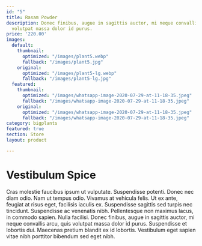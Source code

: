 ```yaml
---
id: "5"
title: Rasam Powder
description: Donec finibus, augue in sagittis auctor, mi neque convallis arcu, quis
  volutpat massa dolor id purus.
price: '220.00'
images:
  default:
    thumbnail:
      optimized: "/images/plant5.webp"
      fallback: "/images/plant5.jpg"
    original:
      optimized: "/images/plant5-lg.webp"
      fallback: "/images/plant5-lg.jpg"
  featured:
    thumbnail:
      optimized: "/images/whatsapp-image-2020-07-29-at-11-18-35.jpeg"
      fallback: "/images/whatsapp-image-2020-07-29-at-11-18-35.jpeg"
    original:
      optimized: "/images/whatsapp-image-2020-07-29-at-11-18-35.jpeg"
      fallback: "/images/whatsapp-image-2020-07-29-at-11-18-35.jpeg"
category: bigplants
featured: true
section: Store
layout: product

---
```

# Vestibulum Spice

Cras molestie faucibus ipsum ut vulputate. Suspendisse potenti. Donec nec diam odio. Nam ut tempus odio. Vivamus at vehicula felis. Ut ex ante, feugiat at risus eget, facilisis iaculis ex. Suspendisse sagittis sed turpis nec tincidunt. Suspendisse ac venenatis nibh. Pellentesque non maximus lacus, in commodo sapien. Nulla facilisi. Donec finibus, augue in sagittis auctor, mi neque convallis arcu, quis volutpat massa dolor id purus. Suspendisse et lobortis dui. Maecenas pretium blandit ex id lobortis. Vestibulum eget sapien vitae nibh porttitor bibendum sed eget nibh.